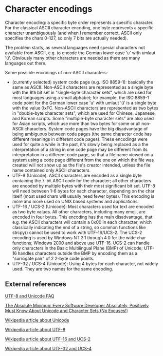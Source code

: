 # Character encodings

Character encoding: a specific byte order represents a specific character. For the classical ASCII character encoding, one byte represents a specific character unambiguously (and when I remember correct, ASCII only specifies the chars 0-127, so only 7 bits are actually needed).

The problem starts, as several languages need special characters not available from ASCII, e.g. to encode the German lower case 'u' with umlaut 'ü'. Obviously many other characters are needed as there are many languages out there.

Some possible encodings of non-ASCII characters:

  - (currently selected) system code page (e.g. ISO 8859-1): basically the same as ASCII.  Non-ASCII characters are represented as a single byte with the 8th bit set in "single-byte character sets", which are used for most languages using a small alphabet; for example, the ISO 8859-1 code point for the German lower case 'u' with umlaut 'ü' is a single byte with the value 0xFC. Non-ASCII characters are represented as two bytes in "double-byte character sets", which are used for Chinese, Japanese, and Korean scripts.  Some "multiple-byte character sets" are also used for Asian scripts, which use more than two bytes for some or all non-ASCII characters. System code pages have the big disadvantage of being ambiguous between code pages (the same character code has different meanings in different code pages). These encodings were used for quite a while in the past, it's slowly being replaced as a the interpretation of a string in one code page may be different from its interpretation in a different code page, so that a file name viewed on a system using a code page different from the one on which the file was created will not show up as the file's creator intended, unless the file name contained only ASCII characters.
  - UTF-8 (Unicode): ASCII characters are encoded as a single byte containing the 7-bit ASCII code for the character; all other characters are encoded by multiple bytes with their most significant bit set. UTF-8 will need between 1-6 bytes for each character, depending on the char itself (most used chars will usually need fewer bytes). This encoding is more and more used on UNIX based systems and applications.
  - UTF-16 / UCS-2 (Unicode): Most characters used for text are encoded as two byte values. All other characters, including many emoji, are encoded in four bytes. This encoding has the main disadvantage, that e.g. the ASCII characters will contain a 0x00 in each character, which classically indicating the end of a string, so common functions like strcpy() cannot be used to work with UTF-16/UCS-2. The UCS-2 encoding is used by Windows NT 3.1 through 4.0 for the wide char functions; Windows 2000 and above use UTF-16. UCS-2 can handle only characters in the Basic Multilingual Plane (BMP) of Unicode; UTF-16 handles characters outside the BMP by encoding them as a "surrogate pair" of 2 2-byte code points.
  - UTF-32 / UCS-4 (Unicode): Using 4 bytes for each character, not widely used. They are two names for the same encoding.

## External references

[UTF-8 and Unicode FAQ](http://www.cl.cam.ac.uk/~mgk25/unicode.html)

[The Absolute Minimum Every Software Developer Absolutely, Positively Must Know About Unicode and Character Sets (No Excuses\!)](http://www.joelonsoftware.com/articles/Unicode.html)

[Wikipedia article about Unicode](http://en.wikipedia.org/wiki/Unicode)

[Wikipedia article about UTF-8](http://en.wikipedia.org/wiki/UTF-8)

[Wikipedia article about UTF-16 and UCS-2](http://en.wikipedia.org/wiki/UTF-16/UCS-2)

[Wikipedia article about UTF-32 and UCS-4](http://en.wikipedia.org/wiki/UTF-32/UCS-4)
